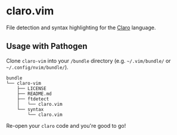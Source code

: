 # claro.vim

File detection and syntax highlighting for the [Claro](https://github.com/JasonSteving99/claro-lang) language.

## Usage with Pathogen

Clone `claro-vim` into your `/bundle` directory (e.g. `~/.vim/bundle/` or `~/.config/nvim/bundle/`).

```
bundle
└── claro-vim
    ├── LICENSE
    ├── README.md
    ├── ftdetect
    │   └── claro.vim
    └── syntax
        └── claro.vim
```

Re-open your `claro` code and you're good to go!
